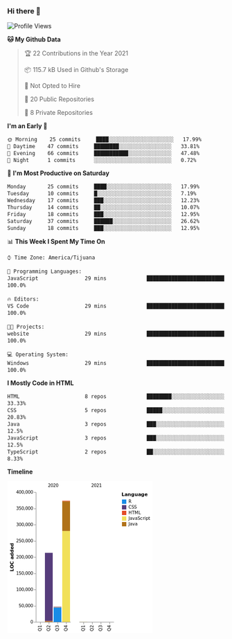 ### Hi there 👋

<!--START_SECTION:waka-->
![Profile Views](http://img.shields.io/badge/Profile%20Views-0-blue)

**🐱 My Github Data** 

> 🏆 22 Contributions in the Year 2021
 > 
> 📦 115.7 kB Used in Github's Storage 
 > 
> 🚫 Not Opted to Hire
 > 
> 📜 20 Public Repositories 
 > 
> 🔑 8 Private Repositories  
 > 
**I'm an Early 🐤** 

```text
🌞 Morning    25 commits     ████░░░░░░░░░░░░░░░░░░░░░   17.99% 
🌆 Daytime    47 commits     ████████░░░░░░░░░░░░░░░░░   33.81% 
🌃 Evening    66 commits     ███████████░░░░░░░░░░░░░░   47.48% 
🌙 Night      1 commits      ░░░░░░░░░░░░░░░░░░░░░░░░░   0.72%

```
📅 **I'm Most Productive on Saturday** 

```text
Monday       25 commits     ████░░░░░░░░░░░░░░░░░░░░░   17.99% 
Tuesday      10 commits     █░░░░░░░░░░░░░░░░░░░░░░░░   7.19% 
Wednesday    17 commits     ███░░░░░░░░░░░░░░░░░░░░░░   12.23% 
Thursday     14 commits     ██░░░░░░░░░░░░░░░░░░░░░░░   10.07% 
Friday       18 commits     ███░░░░░░░░░░░░░░░░░░░░░░   12.95% 
Saturday     37 commits     ██████░░░░░░░░░░░░░░░░░░░   26.62% 
Sunday       18 commits     ███░░░░░░░░░░░░░░░░░░░░░░   12.95%

```


📊 **This Week I Spent My Time On** 

```text
⌚︎ Time Zone: America/Tijuana

💬 Programming Languages: 
JavaScript               29 mins             █████████████████████████   100.0%

🔥 Editors: 
VS Code                  29 mins             █████████████████████████   100.0%

🐱‍💻 Projects: 
website                  29 mins             █████████████████████████   100.0%

💻 Operating System: 
Windows                  29 mins             █████████████████████████   100.0%

```

**I Mostly Code in HTML** 

```text
HTML                     8 repos             ████████░░░░░░░░░░░░░░░░░   33.33% 
CSS                      5 repos             █████░░░░░░░░░░░░░░░░░░░░   20.83% 
Java                     3 repos             ███░░░░░░░░░░░░░░░░░░░░░░   12.5% 
JavaScript               3 repos             ███░░░░░░░░░░░░░░░░░░░░░░   12.5% 
TypeScript               2 repos             ██░░░░░░░░░░░░░░░░░░░░░░░   8.33%

```


**Timeline**

![Chart not found](https://raw.githubusercontent.com/Aarushi-Pandey/Aarushi-Pandey/master/charts/bar_graph.png) 


<!--END_SECTION:waka-->
